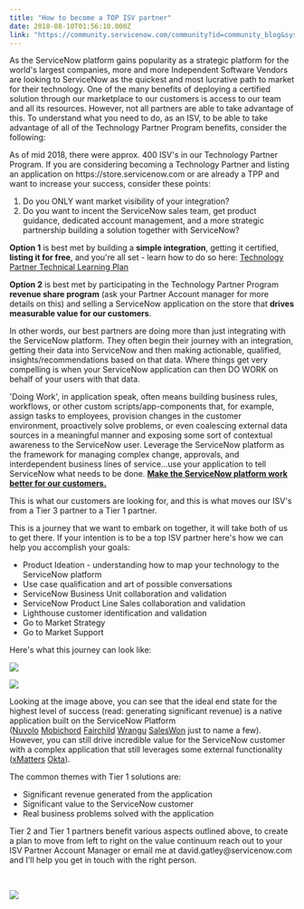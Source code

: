 ```yaml
---
title: "How to become a TOP ISV partner"
date: 2018-08-10T01:56:10.000Z
link: "https://community.servicenow.com/community?id=community_blog&sys_id=e0866d42dbf31b809d612926ca9619a7"
---
```

<p>As the ServiceNow platform gains popularity as a strategic platform for the world&#39;s largest companies, more and more Independent Software Vendors are looking to ServiceNow as the quickest and most lucrative path to market for their technology. One of the many benefits of deploying a certified solution through our marketplace to our customers is access to our team and all its resources. However, not all partners are able to take advantage of this. To understand what you need to do, as an ISV, to be able to take advantage of all of the Technology Partner Program benefits, consider the following:</p>
<p>As of mid 2018, there were approx. 400 ISV&#39;s in our Technology Partner Program. If you are considering becoming a Technology Partner and listing an application on https://store.servicenow.com or are already a TPP and want to increase your success, consider these points:</p>
<ol><li>Do you ONLY want market visibility of your integration?</li><li>Do you want to incent the ServiceNow sales team, get product guidance, dedicated account management, and a more strategic partnership building a solution together with ServiceNow?</li></ol>
<p><strong>Option 1</strong> is best met by building a <strong>simple integration</strong>, getting it certified, <strong>listing it for free</strong>, and you&#39;re all set - learn how to do so here: <a title="Technology Partner Technical Learning Plan" href="https://developer.servicenow.com/app.do#!/lp/technology_partner_program_1?v&#61;madrid" target="_blank" rel="noopener noreferrer nofollow">Technology Partner Technical Learning Plan</a></p>
<p><strong>Option 2</strong> is best met by participating in the Technology Partner Program<strong> revenue share program</strong> (ask your Partner Account manager for more details on this) and selling a ServiceNow application on the store that <strong>drives measurable value for our customers</strong>.</p>
<p>In other words, our best partners are doing more than just integrating with the ServiceNow platform. They often begin their journey with an integration, getting their data into ServiceNow and then making actionable, qualified, insights/recommendations based on that data. Where things get very compelling is when your ServiceNow application can then DO WORK on behalf of your users with that data. </p>
<p>&#39;Doing Work&#39;, in application speak, often means building business rules, workflows, or other custom scripts/app-components that, for example, assign tasks to employees, provision changes in the customer environment, proactively solve problems, or even coalescing external data sources in a meaningful manner and exposing some sort of contextual awareness to the ServiceNow user. Leverage the ServiceNow platform as the framework for managing complex change, approvals, and interdependent business lines of service...use your application to tell ServiceNow what needs to be done. <span style="text-decoration: underline;"><strong>Make the ServiceNow platform work better for our customers.</strong></span></p>
<p>This is what our customers are looking for, and this is what moves our ISV&#39;s from a Tier 3 partner to a Tier 1 partner.</p>
<p>This is a journey that we want to embark on together, it will take both of us to get there. If your intention is to be a top ISV partner here&#39;s how we can help you accomplish your goals:</p>
<ul><li>Product Ideation - understanding how to map your technology to the ServiceNow platform</li><li>Use case qualification and art of possible conversations</li><li>ServiceNow Business Unit collaboration and validation </li><li>ServiceNow Product Line Sales collaboration and validation</li><li>Lighthouse customer identification and validation</li><li>Go to Market Strategy</li><li>Go to Market Support</li></ul>
<p>Here&#39;s what this journey can look like:</p>
<p><img style="max-width: 100%; max-height: 480px;" src="5f56a982dbf31b809d612926ca96191e.iix" /></p>
<p><img style="max-width: 100%; max-height: 480px;" src="410c1d82dbffd7809d612926ca96191a.iix" /></p>
<p>Looking at the image above, you can see that the ideal end state for the highest level of success (read: generating significant revenue) is a native application built on the ServiceNow Platform (<a href="https://store.servicenow.com/sn_appstore_store.do#!/store/application/c23545ae4f954a00b794a88ca310c798/5.1.4?referer&#61;sn_appstore_store.do%23!/store/search%3Fq%3Dnuvolo" target="_blank" rel="noopener noreferrer nofollow">Nuvolo</a> <a href="https://store.servicenow.com/sn_appstore_store.do#!/store/application/d944db16dbbfa200c0d956f0cf96191c/3.0.600?referer&#61;sn_appstore_store.do%23!/store/search%3Fq%3Dmobichord" target="_blank" rel="noopener noreferrer nofollow">Mobichord</a> <a href="https://store.servicenow.com/sn_appstore_store.do#!/store/application/ea6e6f110f663100b8f23b8ce1050ef0/4.10.05?referer&#61;sn_appstore_store.do%23!/store/search%3Fq%3Dfairchild" target="_blank" rel="noopener noreferrer nofollow">Fairchild</a> <a href="https://store.servicenow.com/sn_appstore_store.do#!/store/application/c28267b7db98c70046c9f8fdbf961985/1.6.4?referer&#61;sn_appstore_store.do%23!/store/search%3Fapptype%3Dnonintegrations%26orderby%3Drating" target="_blank" rel="noopener noreferrer nofollow">Wrangu</a> <a href="https://store.servicenow.com/sn_appstore_store.do#!/store/application/445bb4d60f15b200cfaf059ce1050e1c/2.1.23?referer&#61;sn_appstore_store.do%23!/store/search%3Fq%3Dsaleswon" target="_blank" rel="noopener noreferrer nofollow">SalesWon</a> just to name a few). However, you can still drive incredible value for the ServiceNow customer with a complex application that still leverages some external functionality (<a href="https://store.servicenow.com/sn_appstore_store.do#!/store/application/5950d7444f2231000e9fa88ca310c78c/5.0.1?referer&#61;sn_appstore_store.do%23!/store/search%3Fq%3DxMatters" target="_blank" rel="noopener noreferrer nofollow">xMatters</a> <a href="https://store.servicenow.com/sn_appstore_store.do#!/store/application/5c6bca120f63720047b38ecce1050e7b/1.0.12" target="_blank" rel="noopener noreferrer nofollow">Okta</a>).</p>
<p>The common themes with Tier 1 solutions are:</p>
<ul><li>Significant revenue generated from the application</li><li>Significant value to the ServiceNow customer</li><li>Real business problems solved with the application</li></ul>
<p>Tier 2 and Tier 1 partners benefit various aspects outlined above, to create a plan to move from left to right on the value continuum reach out to your ISV Partner Account Manager or email me at david.gatley&#64;servicenow.com and I&#39;ll help you get in touch with the right person.</p>
<p> </p>
<p><img style="max-width: 100%; max-height: 480px;" src="5659d7cddbd8a3c4d58ea345ca961986.iix" /></p>
<p> </p>